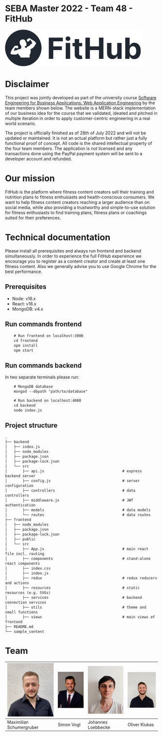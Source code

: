 # SEBA Master 2022 - Team 48 - FitHub
![FitHub Logo](./frontend/src/resources/logo_standard.svg)

# Disclaimer
This project was jointly developed as part of the university course [Software Engineering for Business Applications: Web Application Engineering](https://wwwmatthes.in.tum.de/pages/1mqqqoqe7gapz/Software-Engineering-for-Business-Applications-SEBA-Master) by the team members shown below. The website is a MERN-stack implementation of our business idea for the course that we validated, ideated and pitched in multiple iteration in order to apply customer-centric engineering in a real world scenario.
  
The project is officially finished as of 28th of July 2022 and will not be updated or maintained. It is not an actual platform but rather just a fully functional proof of concept. All code is the shared intellectual property of the four team members. The application is not licensed and any transactions done using the PayPal payment system will be sent to a developer account and refunded.

# Our mission
FitHub is the platform where fitness content creators sell their training and nutrition plans to fitness enthusiasts and health-conscious consumers. We want to help fitness content creators reaching a larger audience than on social media, while also providing a trustworthy and simple-to-use solution for fitness enthusiasts to find training plans, fitness plans or coachings suited for their preferences.

# Technical documentation
Please install all prerequisites and always run frontend and backend simultaneously. In order to experience the full FitHub experience we encourage you to register as a content creator and create at least one fitness content. Also we generally advise you to use Google Chrome for the best performance.

## Prerequisites
- Node: v16.x
- React: v18.x
- MongoDB: v4.x

## Run commands frontend
```shell
    # Run frontend on localhost:3000
    cd frontend
    npm install
    npm start
 ```

## Run commands backend
In two separate terminals please run:
```shell
    # MongoDB database
    mongod --dbpath "path/to/database"
```
```shell
    # Run backend on localhost:4000
    cd backend
    node index.js
```

## Project structure
```shell
.
├── backend
│   ├── index.js
│   ├── node_modules
│   ├── package.json
│   ├── package-lock.json
│   └── src
│       ├── api.js                                    # express backend server
│       ├── config.js                                 # server configuration
│       ├── controllers                               # data controllers
│       ├── middleware.js                             # JWT authentication
│       ├── models                                    # data models
│       └── routes                                    # data routes
├── frontend
│   ├── node_modules
│   ├── package.json
│   ├── package-lock.json
│   ├── public
│   └── src
│       ├── App.js                                    # main react file incl. routing
│       ├── components                                # stand-alone react components
│       ├── index.css
│       ├── index.js
│       ├── redux                                     # redux reducers and actions
│       ├── resources                                 # static resources (e.g. SVGs)
│       ├── services                                  # backend connection services
│       ├── utils                                     # theme and small functions
│       ├── views                                     # main views of frontend
├── README.md
└── sample_content
```

# Team
| ![Max](./frontend/src/resources/Maximilian.jpeg) | ![Simon](./frontend/src/resources/Simon_Vogl.jpg) | ![Johannes](./frontend/src/resources/Johannes.jpg) | ![Oliver](./frontend/src/resources/Oliver.jpg) |
|-------------------------------------------------|---------------------------------------------------|----------------------------------------------------|------------------------------------------------| 
| Maximilian Schumergruber   | Simon Vogl                 | Johannes Loebbecke            | Oliver Klukas                    | 

